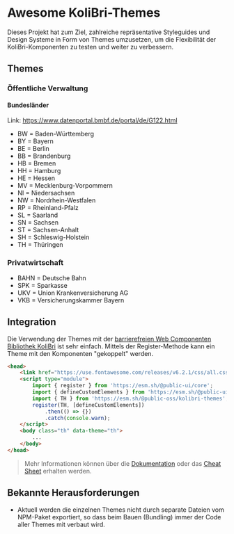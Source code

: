 # Awesome KoliBri-Themes

Dieses Projekt hat zum Ziel, zahlreiche repräsentative Styleguides und Design Systeme in Form von Themes umzusetzen, um die Flexibilität der KoliBri-Komponenten zu testen und weiter zu verbessern.

## Themes

### Öffentliche Verwaltung

#### Bundesländer

Link: <https://www.datenportal.bmbf.de/portal/de/G122.html>

- BW = Baden-Württemberg
- BY = Bayern
- BE = Berlin
- BB = Brandenburg
- HB = Bremen
- HH = Hamburg
- HE = Hessen
- MV = Mecklenburg-Vorpommern
- NI = Niedersachsen
- NW = Nordrhein-Westfalen
- RP = Rheinland-Pfalz
- SL = Saarland
- SN = Sachsen
- ST = Sachsen-Anhalt
- SH = Schleswig-Holstein
- TH = Thüringen

### Privatwirtschaft

- BAHN = Deutsche Bahn
- SPK = Sparkasse
- UKV = Union Krankenversicherung AG
- VKB = Versicherungskammer Bayern

## Integration

Die Verwendung der Themes mit der [barrierefreien Web Componenten Bibliothek KoliBri](https://github.com/public-ui) ist sehr einfach. Mittels der Register-Methode kann ein Theme mit den Komponenten "gekoppelt" werden.

```html
<head>
	<link href="https://use.fontawesome.com/releases/v6.2.1/css/all.css" rel="stylesheet" />
	<script type="module">
		import { register } from 'https://esm.sh/@public-ui/core';
		import { defineCustomElements } from 'https://esm.sh/@public-ui/components/dist/loader';
		import { TH } from 'https://esm.sh/@public-oss/kolibri-themes';
		register(TH, [defineCustomElements])
			.then(() => {})
			.catch(console.warn);
	</script>
	<body class="th" data-theme="th">
		...
	</body>
</head>
```

> Mehr Informationen können über die [Dokumentation](https://public-ui.github.io) oder das [Cheat Sheet](https://public-ui.github.io/kolibri-accessible-web-components.cheat-sheet.html) erhalten werden.

## Bekannte Herausforderungen

- Aktuell werden die einzelnen Themes nicht durch separate Dateien vom NPM-Paket exportiert, so dass beim Bauen (Bundling) immer der Code aller Themes mit verbaut wird.
